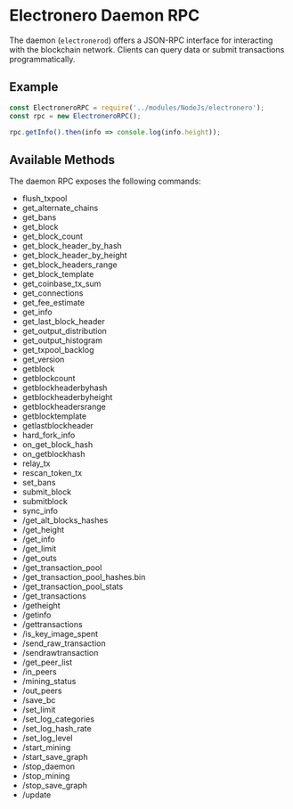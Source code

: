 # Electronero Daemon RPC

The daemon (`electronerod`) offers a JSON-RPC interface for interacting with the blockchain network. Clients can query data or submit transactions programmatically.

## Example

```javascript
const ElectroneroRPC = require('../modules/NodeJs/electronero');
const rpc = new ElectroneroRPC();

rpc.getInfo().then(info => console.log(info.height));
```

## Available Methods

The daemon RPC exposes the following commands:

- flush_txpool
- get_alternate_chains
- get_bans
- get_block
- get_block_count
- get_block_header_by_hash
- get_block_header_by_height
- get_block_headers_range
- get_block_template
- get_coinbase_tx_sum
- get_connections
- get_fee_estimate
- get_info
- get_last_block_header
- get_output_distribution
- get_output_histogram
- get_txpool_backlog
- get_version
- getblock
- getblockcount
- getblockheaderbyhash
- getblockheaderbyheight
- getblockheadersrange
- getblocktemplate
- getlastblockheader
- hard_fork_info
- on_get_block_hash
- on_getblockhash
- relay_tx
- rescan_token_tx
- set_bans
- submit_block
- submitblock
- sync_info
- /get_alt_blocks_hashes
- /get_height
- /get_info
- /get_limit
- /get_outs
- /get_transaction_pool
- /get_transaction_pool_hashes.bin
- /get_transaction_pool_stats
- /get_transactions
- /getheight
- /getinfo
- /gettransactions
- /is_key_image_spent
- /send_raw_transaction
- /sendrawtransaction
- /get_peer_list
- /in_peers
- /mining_status
- /out_peers
- /save_bc
- /set_limit
- /set_log_categories
- /set_log_hash_rate
- /set_log_level
- /start_mining
- /start_save_graph
- /stop_daemon
- /stop_mining
- /stop_save_graph
- /update


